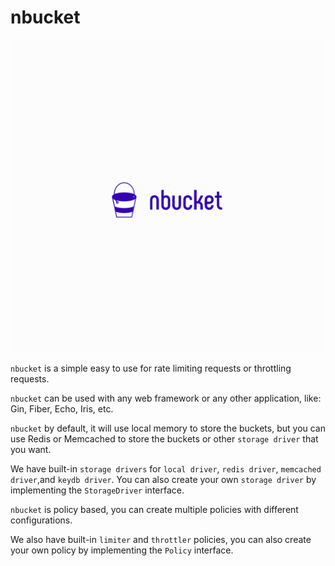 # nbucket

![Logo](nbucket.png)

`nbucket` is a simple easy to use for rate limiting requests or throttling requests.

`nbucket` can be used with any web framework or any other application, like: Gin, Fiber, Echo, Iris, etc.

`nbucket` by default, it will use local memory to store the buckets, but you can use Redis or Memcached to store the buckets or other `storage driver` that you want.

We have built-in `storage drivers` for `local driver`, `redis driver`, `memcached driver`,and `keydb driver`. You can also create your own `storage driver` by implementing the `StorageDriver` interface.

`nbucket` is policy based, you can create multiple policies with different configurations.

We also have built-in `limiter` and `throttler` policies, you can also create your own policy by implementing the `Policy` interface.
